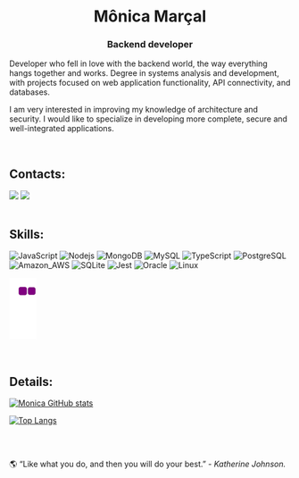 <h1 align="center">Mônica Marçal</h1>
<h3 align="center">Backend developer</h3>



<p align="left"> Developer who fell in love with the backend world, the way everything hangs together and works. Degree in systems analysis and development, with projects focused on web application functionality, API connectivity, and databases.</p>

<p> I am very interested in improving my knowledge of architecture and security. I would like to specialize in developing more complete, secure and well-integrated applications.</p>
<br>


## Contacts:
<div align="left">
  <a href = "mailto: monicamarcal93@gmail.com"><img src="https://img.shields.io/badge/-Gmail-%23333?style=for-the-badge&logo=gmail&logoColor=white" target="_blank"></a>
  <a href="https://www.linkedin.com/in/monica-software/" target="_blank"><img src="https://img.shields.io/badge/-LinkedIn-%230077B5?style=for-the-badge&logo=linkedin&logoColor=white" target="_blank"></a>   
</div>
<br>

##  Skills:

![JavaScript](https://img.shields.io/badge/JavaScript-323330?style=for-the-badge&logo=javascript&logoColor=F7DF1E)
![Nodejs](https://img.shields.io/badge/Node.js-43853D?style=for-the-badge&logo=node.js&logoColor=white)
![MongoDB](https://img.shields.io/badge/MongoDB-4EA94B?style=for-the-badge&logo=mongodb&logoColor=white)
![MySQL](https://img.shields.io/badge/MySQL-0b5394?style=for-the-badge&logo=mysql&logoColor=white)
![TypeScript](https://img.shields.io/badge/TypeScript-007ACC?style=for-the-badge&logo=typescript&logoColor=white)
![PostgreSQL](https://img.shields.io/badge/PostgreSQL-316192?style=for-the-badge&logo=postgresql&logoColor=white)
<br>
![Amazon_AWS](https://img.shields.io/badge/Amazon_AWS-232F3E?style=for-the-badge&logo=amazon-aws&logoColor=white)
![SQLite](https://img.shields.io/badge/SQLite-07405E?style=for-the-badge&logo=sqlite&logoColor=white)
![Jest](https://img.shields.io/badge/Jest-323330?style=for-the-badge&logo=Jest&logoColor=white)
![Oracle](https://img.shields.io/badge/Oracle-F80000?style=for-the-badge&logo=oracle&logoColor=black)
![Linux](https://img.shields.io/badge/Linux-E34F26?style=for-the-badge&logo=linux&logoColor=black)

 

 ![snake gif](https://github.com/MonicaMarcal/MonicaMarcal/blob/output/github-contribution-grid-snake.gif)

<br>
 
 ## Details: 


[![Monica GitHub stats](https://github-readme-stats.vercel.app/api?username=MonicaMarcal&show_icons=true&theme=tokyonight)](https://github.com/anuraghazra/github-readme-stats)

[![Top Langs](https://github-readme-stats.vercel.app/api/top-langs/?username=MonicaMarcal&layout=compact&theme=tokyonight)](https://github.com/anuraghazra/github-readme-stats)


<br />

## 

<div align="left"> 🌎 “Like what you do, and then you will do your best.” <i> - Katherine Johnson.</i> </div>






